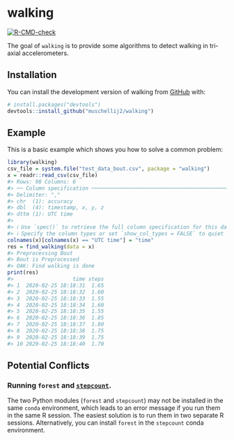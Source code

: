 
<!-- README.md is generated from README.Rmd. Please edit that file -->

# walking

<!-- badges: start -->

[![R-CMD-check](https://github.com/muschellij2/walking/actions/workflows/R-CMD-check.yaml/badge.svg)](https://github.com/muschellij2/walking/actions/workflows/R-CMD-check.yaml)
<!-- badges: end -->

The goal of `walking` is to provide some algorithms to detect walking in
tri-axial accelerometers.

## Installation

You can install the development version of walking from
[GitHub](https://github.com/) with:

``` r
# install.packages("devtools")
devtools::install_github("muschellij2/walking")
```

## Example

This is a basic example which shows you how to solve a common problem:

``` r
library(walking)
csv_file = system.file("test_data_bout.csv", package = "walking")
x = readr::read_csv(csv_file)
#> Rows: 98 Columns: 6
#> ── Column specification ────────────────────────────────────────────────────────
#> Delimiter: ","
#> chr  (1): accuracy
#> dbl  (4): timestamp, x, y, z
#> dttm (1): UTC time
#> 
#> ℹ Use `spec()` to retrieve the full column specification for this data.
#> ℹ Specify the column types or set `show_col_types = FALSE` to quiet this message.
colnames(x)[colnames(x) == "UTC time"] = "time"
res = find_walking(data = x)
#> Preprocessing Bout
#> Bout is Preprocessed
#> OAK: Find walking is done
print(res)
#>                   time steps
#> 1  2020-02-25 18:18:31  1.65
#> 2  2020-02-25 18:18:32  1.60
#> 3  2020-02-25 18:18:33  1.55
#> 4  2020-02-25 18:18:34  1.60
#> 5  2020-02-25 18:18:35  1.55
#> 6  2020-02-25 18:18:36  1.85
#> 7  2020-02-25 18:18:37  1.80
#> 8  2020-02-25 18:18:38  1.75
#> 9  2020-02-25 18:18:39  1.75
#> 10 2020-02-25 18:18:40  1.70
```

## Potential Conflicts

### Running `forest` and [`stepcount`](https://github.com/jhuwit/stepcount).

The two Python modules (`forest` and `stepcount`) may not be installed
in the same `conda` environment, which leads to an error message if you
run them in the same R session. The easiest solution is to run them in
two separate R sessions. Alternatively, you can install `forest` in the
`stepcount` conda environment.
